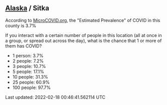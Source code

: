 
## [Alaska](/united-states/alaska) / Sitka

According to [MicroCOVID.org](http://microcovid.org),
the "Estimated Prevalence" of COVID in this county is 3.7%

If you interact with a certain number of people in this location
(all at once in a group, or spread out across the day), what is the chance that
1 or more of them has COVID?

- 1 person: 3.7%
- 2 people: 7.2%
- 3 people: 10.7%
- 5 people: 17.1%
- 10 people: 31.3%
- 25 people: 60.9%
- 100 people: 97.7%

Last updated: 2022-02-18 00:46:41.562114 UTC
